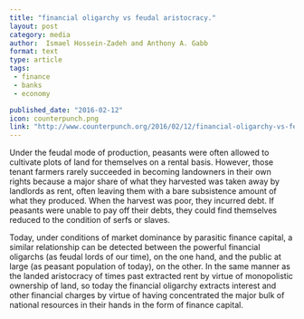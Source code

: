 ```yaml
---
title: "financial oligarchy vs feudal aristocracy."
layout: post
category: media
author:  Ismael Hossein-Zadeh and Anthony A. Gabb
format: text
type: article
tags: 
 - finance
 - banks
 - economy

published_date: "2016-02-12"
icon: counterpunch.png
link: "http://www.counterpunch.org/2016/02/12/financial-oligarchy-vs-feudal-aristocracy/"
---
```


Under the feudal mode of production, peasants were often allowed to cultivate
plots of land for themselves on a rental basis. However, those tenant farmers
rarely succeeded in becoming landowners in their own rights because a major
share of what they harvested was taken away by landlords as rent, often leaving
them with a bare subsistence amount of what they produced. When the harvest was
poor, they incurred debt. If peasants were unable to pay off their debts, they
could find themselves reduced to the condition of serfs or slaves.  

Today, under conditions of market dominance by parasitic finance capital, a
similar relationship can be detected between the powerful financial oligarchs
(as feudal lords of our time), on the one hand, and the public at large (as
peasant population of today), on the other. In the same manner as the landed
aristocracy of times past extracted rent by virtue of monopolistic ownership of
land, so today the financial oligarchy extracts interest and other financial
charges by virtue of having concentrated the major bulk of national resources
in their hands in the form of finance capital.  
